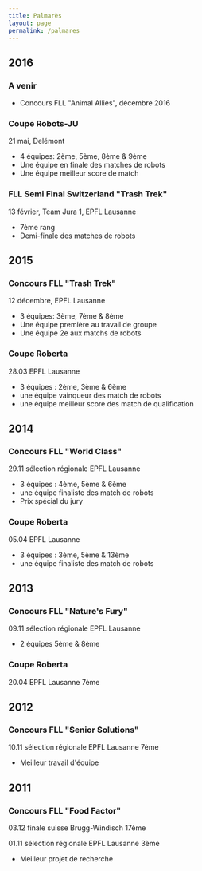 ```yaml
---
title: Palmarès
layout: page
permalink: /palmares
---
```


## 2016

### A venir

- Concours FLL "Animal Allies", décembre 2016

### Coupe Robots-JU

21 mai, Delémont

- 4 équipes: 2ème, 5ème, 8ème & 9ème
- Une équipe en finale des matches de robots
- Une équipe meilleur score de match

### FLL Semi Final Switzerland "Trash Trek"

13 février, Team Jura 1, EPFL Lausanne

- 7ème rang
- Demi-finale des matches de robots

## 2015

### Concours FLL "Trash Trek"

12 décembre, EPFL Lausanne

- 3 équipes: 3ème, 7ème & 8ème
- Une équipe première au travail de groupe
- Une équipe 2e aux matchs de robots

### Coupe Roberta

28.03 EPFL Lausanne

- 3 équipes : 2ème, 3ème & 6ème
- une équipe vainqueur des match de robots
- une équipe meilleur score des match de qualification

## 2014

### Concours FLL "World Class"

29.11 sélection régionale EPFL Lausanne

- 3 équipes : 4ème, 5ème & 6ème
- une équipe finaliste des match de robots
- Prix spécial du jury

### Coupe Roberta

05.04 EPFL Lausanne

- 3 équipes : 3ème, 5ème & 13ème
- une équipe finaliste des match de robots

## 2013

### Concours FLL "Nature's Fury"

09.11 sélection régionale EPFL Lausanne

- 2 équipes 5ème & 8ème

### Coupe Roberta

20.04 EPFL Lausanne 7ème

## 2012

### Concours FLL "Senior Solutions"

10.11 sélection régionale EPFL Lausanne 7ème

- Meilleur travail d'équipe

## 2011

### Concours FLL "Food Factor"

03.12 finale suisse Brugg-Windisch 17ème

01.11 sélection régionale EPFL Lausanne 3ème

- Meilleur projet de recherche
